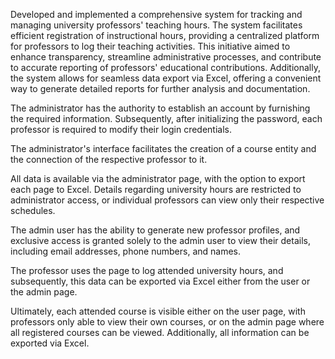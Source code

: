Developed and implemented a comprehensive system for tracking and managing university professors' teaching hours. The system facilitates efficient registration of instructional hours, providing a centralized platform for professors to log their teaching activities. This initiative aimed to enhance transparency, streamline administrative processes, and contribute to accurate reporting of professors' educational contributions. Additionally, the system allows for seamless data export via Excel, offering a convenient way to generate detailed reports for further analysis and documentation.

The administrator has the authority to establish an account by furnishing the required information. Subsequently, after initializing the password, each professor is required to modify their login credentials.

The administrator's interface facilitates the creation of a course entity and the connection of the respective professor to it.

All data is available via the administrator page, with the option to export each page to Excel. Details regarding university hours are restricted to administrator access, or individual professors can view only their respective schedules.

The admin user has the ability to generate new professor profiles, and exclusive access is granted solely to the admin user to view their details, including email addresses, phone numbers, and names.

The professor uses the page to log attended university hours, and subsequently, this data can be exported via Excel either from the user or the admin page.

Ultimately, each attended course is visible either on the user page, with professors only able to view their own courses, or on the admin page where all registered courses can be viewed. Additionally, all information can be exported via Excel.
